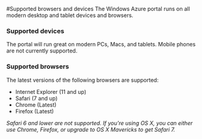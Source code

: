 <properties 
	pageTitle="Supported browsers and devices" 
	description="" 
	services="" 
	documentationCenter="" 
	authors="flanakin" 
	writer="flanakin" 
	manager="lwelicki" 
	editor=""/>

<tags 
	ms.service="multiple" 
	ms.date="07/23/2015" 
	wa.date=""/>

#Supported browsers and devices
The Windows Azure portal runs on all modern desktop and tablet devices and browsers.

### Supported devices
The portal will run great on modern PCs, Macs, and tablets. Mobile phones are not currently supported.

### Supported browsers
The latest versions of the following browsers are supported:

- Internet Explorer (11 and up)
- Safari (7 and up)
- Chrome (Latest)
- Firefox (Latest)

*Safari 6 and lower are not supported. If you're using OS X, you can either use Chrome, Firefox, or upgrade to OS X Mavericks to get Safari 7.*

